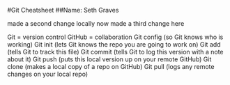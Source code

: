 #Git Cheatsheet
##Name: Seth Graves

made a second change locally now
made a third change here

Git = version control
GitHub = collaboration
Git config (so Git knows who is working)
Git init (lets Git knows the repo you are  going to work on)
Git add (tells Git to track this file)
Git commit (tells Git to log this version with a note about it)
Git push (puts this local version up on your remote GitHub)
Git clone (makes a local copy of a repo on GitHub)
Git pull (logs any remote changes on your local repo)

